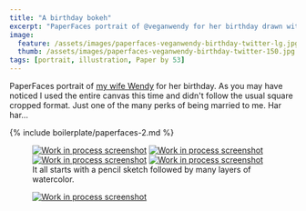 ```yaml
---
title: "A birthday bokeh"
excerpt: "PaperFaces portrait of @veganwendy for her birthday drawn with Paper by 53 on an iPad."
image: 
  feature: /assets/images/paperfaces-veganwendy-birthday-twitter-lg.jpg
  thumb: /assets/images/paperfaces-veganwendy-birthday-twitter-150.jpg
tags: [portrait, illustration, Paper by 53]
---
```


PaperFaces portrait of [my wife Wendy](http://2littlerosebuds.com) for her birthday. As you may have noticed I used the entire canvas this time and didn't follow the usual square cropped format. Just one of the many perks of being married to me. Har har…

{% include boilerplate/paperfaces-2.md %}

<figure class="half">
	<a href="{{ site.url }}/assets/images/paperfaces-veganwendy-birthday-process-1-lg.jpg"><img src="{{ site.url }}/assets/images/paperfaces-veganwendy-birthday-process-1-600.jpg" alt="Work in process screenshot"></a>
	<a href="{{ site.url }}/assets/images/paperfaces-veganwendy-birthday-process-2-lg.jpg"><img src="{{ site.url }}/assets/images/paperfaces-veganwendy-birthday-process-2-600.jpg" alt="Work in process screenshot"></a>
	<a href="{{ site.url }}/assets/images/paperfaces-veganwendy-birthday-process-3-lg.jpg"><img src="{{ site.url }}/assets/images/paperfaces-veganwendy-birthday-process-3-600.jpg" alt="Work in process screenshot"></a>
	<a href="{{ site.url }}/assets/images/paperfaces-veganwendy-birthday-process-4-lg.jpg"><img src="{{ site.url }}/assets/images/paperfaces-veganwendy-birthday-process-4-600.jpg" alt="Work in process screenshot"></a>
	<figcaption>It all starts with a pencil sketch followed by many layers of watercolor.</figcaption>
</figure>

<figure>
	<a href="{{ site.url }}/assets/images/paperfaces-veganwendy-birthday-process-5-lg.jpg"><img src="{{ site.url }}/assets/images/paperfaces-veganwendy-birthday-process-5-750.jpg" alt="Work in process screenshot"></a>
</figure>